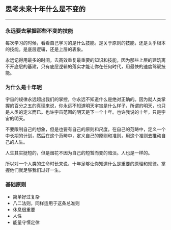 ## 思考未来十年什么是不变的

---

### 永远要去掌握那些不变的技能

每次学习的时候，看看自己学习的是什么技能。是关于原则的技能，还是关乎根本的技能。是底层逻辑，还是上层的表象。

永远记得用最多的时间，去高效重复最重要的知识和技能，因为那些上层的建筑离不开底层的基建，只有底层逻辑的落实才能让你在任何时代，用最快的速度驾驭技能。

### 为什么是十年呢

宇宙的规律永远超出我们的掌控，你永远不知道什么是绝对正确的。因为就人类掌握的百分之五的真理来说，你永远不知道明天宇宙是什么样子，所谓的明天，也只是人类的定义而已。也许宇宙范围的明天是下一个十年。也许我说的十年，只是宇宙的明天。

不要限制自己的想象，但是也要有自己的原则和尺度。在自己的范畴中，定义一个中长期的计划，然后在这个范畴中，定义自己的原则和准则，用这个准则去推动自己的人生。

人生其实挺短的，但是烟花不因为自己的短暂而变的暗淡。人也是一样的。

所以对一个人类的生命时长来说，十年足够让你知道什么是重要的原理和规律。掌握他们就足够我们过好一生。

### 基础原则

- 简单好过复杂
- 八二法则，同样适用于这条总准则
- 休息很重要
- 人性
- 能量守恒定律
